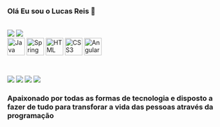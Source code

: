 ### Olá Eu sou o Lucas Reis 🖖

<div><br>
  <a herf="https://github.com/LukasReis">
  <img heigth="180em" src="https://github-readme-stats.vercel.app/api?username=LukasReis&show_icons=true&theme=tokyonight"> 
  <img heigth="180em" src="https://github-readme-stats.vercel.app/api/top-langs/?username=LukasReis&layout=compact&langs_count=16&theme=tokyonight">
</div>
<div style=" display: inline_block">
    <img align="center" alt="Java" heigth="30" width="40" src="https://cdn.jsdelivr.net/gh/devicons/devicon/icons/java/java-plain-wordmark.svg"/>
    <img align="center" alt="Spring" heigth="30" width="40" src="https://cdn.jsdelivr.net/gh/devicons/devicon/icons/spring/spring-original-wordmark.svg"/>
    <img align="center" alt="HTML" heigth="30" width="40" src="https://cdn.jsdelivr.net/gh/devicons/devicon/icons/html5/html5-original.svg">
    <img align="center" alt="CSS3" heigth="30" width="40" src="https://cdn.jsdelivr.net/gh/devicons/devicon/icons/css3/css3-original.svg"/>
    <img align="center" alt="Angular" heigth="30" width="40" src="https://cdn.jsdelivr.net/gh/devicons/devicon/icons/angularjs/angularjs-plain.svg"/>
</div><br>


##

<div>
    <a herf="www.linkedin.com/in/lucas-reis-113479224" target="_blank"><img src="https://img.shields.io/badge/LinkedIn-0077B5?style=for-the-badge&logo=linkedin&logoColor=white">
    <a herf="/www.instagram.com/luke_reis" target="_blank"><img src="https://img.shields.io/badge/Instagram-E4405F?style=for-the-badge&logo=instagram&logoColor=white">
    <a herf="https://discord.gg/6122" target="_blank"><img src="https://img.shields.io/badge/Discord-7289DA?style=for-the-badge&logo=discord&logoColor=white">
    <a herf="mailto: luke.silvareis@hotmail.com" target=_blank"><img src="https://img.shields.io/badge/Gmail-D14836?style=for-the-badge&logo=gmail&logoColor=white">
</div>

### Apaixonado por todas as formas de tecnologia e disposto a fazer de tudo para transforar a vida das pessoas através da programação
